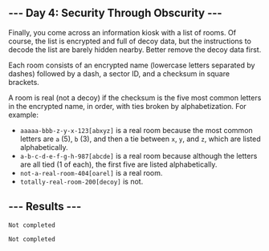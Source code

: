 <article class="day-desc"><h2>--- Day 4: Security Through Obscurity ---</h2><p>Finally, you come across an information kiosk with a list of rooms.  Of course, the list is encrypted and full of decoy data, but the instructions to decode the list are barely hidden nearby.  Better remove the decoy data first.</p>
<p>Each room consists of an encrypted name (lowercase letters separated by dashes) followed by a dash, a sector ID, and a checksum in square brackets.</p>
<p>A room is real (not a decoy) if the checksum is the five most common letters in the encrypted name, in order, with ties broken by alphabetization.  For example:</p>
<ul>
<li><code>aaaaa-bbb-z-y-x-123[abxyz]</code> is a real room because the most common letters are <code>a</code> (5), <code>b</code> (3), and then a tie between <code>x</code>, <code>y</code>, and <code>z</code>, which are listed alphabetically.</li>
<li><code>a-b-c-d-e-f-g-h-987[abcde]</code> is a real room because although the letters are all tied (1 of each), the first five are listed alphabetically.</li>
<li><code>not-a-real-room-404[oarel]</code> is a real room.</li>
<li><code>totally-real-room-200[decoy]</code> is not.</li>
</ul>


</article>

<form method="post" action="4/answer"><input type="hidden" name="level" value="1"></form>
<h2>--- Results ---</h2>
<pre><code>Not completed</code></pre>
<pre><code>Not completed</code></pre>
